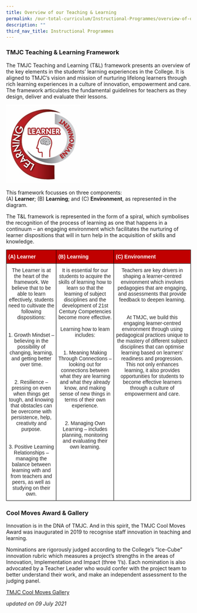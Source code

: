 ```yaml
---
title: Overview of our Teaching & Learning
permalink: /our-total-curriculum/Instructional-Programmes/overview-of-our-teaching-n-learning
description: ""
third_nav_title: Instructional Programmes
---
```

### TMJC Teaching & Learning Framework
  
The TMJC Teaching and Learning (T&L) framework presents an overview of the key elements in the students’ learning experiences in the College. It is aligned to TMJC’s vision and mission of nurturing lifelong learners through rich learning experiences in a culture of innovation, empowerment and care. The framework articulates the fundamental guidelines for teachers as they design, deliver and evaluate their lessons.


<img src="/images/TL%20Framework.jpeg" 
     style="width:40%">
		 
This framework focusses on three components:  
(A) **Learner**; (B) **Learning**; and (C) **Environment**, as represented in the diagram.  
  
The T&L framework is represented in the form of a spiral, which symbolises the recognition of the process of learning as one that happens in a continuum – an engaging environment which facilitates the nurturing of learner dispositions that will in turn help in the acquisition of skills and knowledge.

<style type="text/css">
.tg  {border-collapse:collapse;border-spacing:0;}
.tg td{border-color:black;border-style:solid;border-width:1px;font-family:Arial, sans-serif;font-size:14px;
  overflow:hidden;padding:10px 5px;word-break:normal;}
.tg th{border-color:black;border-style:solid;border-width:1px;font-family:Arial, sans-serif;font-size:14px;
  font-weight:normal;overflow:hidden;padding:10px 5px;word-break:normal;}
.tg .tg-0e6g{background-color:#C00000;color:#FFF;font-weight:bold;text-align:left;vertical-align:top}
.tg .tg-lygy{background-color:#FFF;color:#222;text-align:center;vertical-align:top}
</style>
<table class="tg">
<thead>
  <tr>
    <th class="tg-0e6g">(A) Learner</th>
    <th class="tg-0e6g"><span style="color:white">(B) Learning</span></th>
    <th class="tg-0e6g"><span style="color:white">(C) Environment</span></th>
  </tr>
</thead>
<tbody>
  <tr>
    <td class="tg-lygy">The Learner is at the heart of the framework. We believe that to be able to learn effectively, students need to cultivate the following dispositions:<br><br><br>1. Growth Mindset – believing in the possibility of changing, learning, and getting better over time.<br><br><br>2.    Resilience – pressing on even when things get tough, and knowing that obstacles can be overcome with persistence, help, creativity and purpose.<br><br><br>3. Positive Learning Relationships – managing the balance between learning with and from teachers and peers, as well as studying on their own.</td>
    <td class="tg-lygy">It is essential for our students to acquire the skills of learning how to learn so that the learning of subject disciplines and the development of 21st Century Competencies become more effective.<br><br>Learning how to learn includes:<br><br><br>1. Meaning Making Through Connections – looking out for connections between what they are learning and what they already know, and making sense of new things in terms of their own experience.<br><br><br>2. Managing Own Learning – includes planning, monitoring and evaluating their own learning.</td>
    <td class="tg-lygy">Teachers are key drivers in shaping a learner-centred environment which involves pedagogies that are engaging, and assessments that provide feedback to deepen learning.<br><br><br>At TMJC, we build this engaging learner-centred environment through using pedagogical practices unique to the mastery of different subject disciplines that can optimise learning based on learners’ readiness and progression. This not only enhances learning, it also provides opportunities for students to become effective learners through a culture of empowerment and care.</td>
  </tr>
</tbody>
</table>

### Cool Moves Award & Gallery
  
Innovation is in the DNA of TMJC. And in this spirit, the TMJC Cool Moves Award was inaugurated in 2019 to recognise staff innovation in teaching and learning.  
  
Nominations are rigorously judged according to the College’s “Ice-Cube” innovation rubric which measures a project’s strengths in the areas of Innovation, Implementation and Impact (three ‘I’s). Each nomination is also advocated by a Teacher Leader who would confer with the project team to better understand their work, and make an independent assessment to the judging panel.

[TMJC Cool Moves Gallery](https://sites.google.com/moe.edu.sg/tmjccoolmovesgallery/home)

_updated on 09 July 2021_